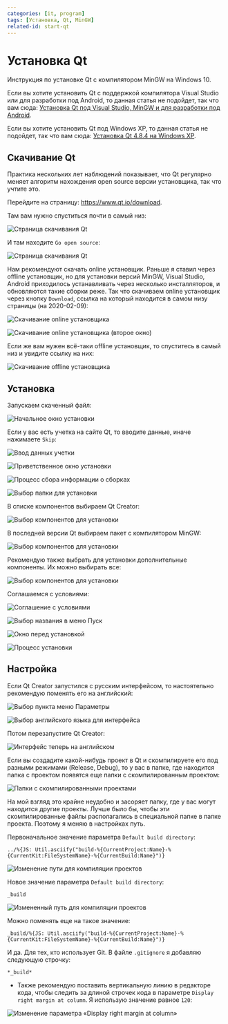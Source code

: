 ```yaml
---
categories: [it, program]
tags: [Установка, Qt, MinGW]
related-id: start-qt
---
```


# Установка Qt

Инструкция по установке Qt с компилятором MinGW на Windows 10.

Если вы хотите установить Qt с поддержкой компилятора Visual Studio или для разработки под Android, то данная статья не подойдет, так что вам сюда: [Установка Qt под Visual Studio, MinGW и для разработки под Android](/blog/2018/install-qt-advanced/).

Если вы хотите установить Qt под Windows XP, то данная статья не подойдет, так что вам сюда: [Установка Qt 4.8.4 на Windows XP](/blog/2014/install-qt-on-windows-xp/).

## Скачивание Qt

Практика нескольких лет наблюдений показывает, что Qt регулярно меняет алгоритм нахождения open source версии установщика, так что учтите это.

Перейдите на страницу: <https://www.qt.io/download>.

Там вам нужно спуститься почти в самый низ:

![Страница скачивания Qt](img/download_01.png)

И там находите `Go open source`:

![Страница скачивания Qt](img/download_02.png)

Нам рекомендуют скачать online установщик. Раньше я ставил через offline установщик, но для установки версий MinGW, Visual Studio, Android приходилось устанавливать через несколько инсталляторов, и обновляются такие сборки реже. Так что скачиваем online установщик через кнопку `Download`, ссылка на который находится в самом низу страницы (на 2020-02-09):

![Скачивание online установщика](img/download_03.png)

![Скачивание online установщика (второе окно)](img/download_04.png)

Если же вам нужен всё-таки offline установщик, то спуститесь в самый низ и увидите ссылку на них:

![Скачивание offline установщика](img/download_05.png)

## Установка

Запускаем скаченный файл:

![Начальное окно установки](img/install_01.png)

Если у вас есть учетка на сайте Qt, то вводите данные, иначе нажимаете `Skip`:

![Ввод данных учетки](img/install_02.png)

![Приветственное окно установки](img/install_03.png)

![Процесс сбора информации о сборках](img/install_04.png)

![Выбор папки для установки](img/install_05.png)

В списке компонентов выбираем Qt Creator:

![Выбор компонентов для установки](img/install_06.png)

В последней версии Qt выбираем пакет с компилятором MinGW:

![Выбор компонентов для установки](img/install_07.png)

Рекомендую также выбрать для установки дополнительные компоненты. Их можно выбирать все:

![Выбор компонентов для установки](img/install_08.png)

Соглашаемся с условиями:

![Соглашение с условиями](img/install_09.png)

![Выбор названия в меню Пуск](img/install_10.png)

![Окно перед установкой](img/install_11.png)

![Процесс установки](img/install_12.png)

## Настройка

Если Qt Creator запустился с русским интерфейсом, то настоятельно рекомендую поменять его на английский:

![Выбор пункта меню Параметры](img/config_01.png)

![Выбор английского языка для интерфейса](img/config_02.png)

Потом перезапустите Qt Creator:

![Интерфейс теперь на английском](img/config_03.png)

Если вы создадите какой-нибудь проект в Qt и скомпилируете его под разными режимами (Release, Debug), то у вас в папке, где находится папка с проектом появятся еще папки с скомпилированным проектом:

![Папки с скомпилированными проектами](img/config_04.png)

На мой взгляд это крайне неудобно и засоряет папку, где у вас могут находится другие проекты. Лучше было бы, чтобы эти скомпилированные файлы располагались в специальной папке в папке проекта. Поэтому я меняю в настройках путь.

Первоначальное значение параметра `Default build directory`:

```text
../%{JS: Util.asciify("build-%{CurrentProject:Name}-%{CurrentKit:FileSystemName}-%{CurrentBuild:Name}")}
```

![Изменение пути для компиляции проектов](img/config_05.png)

Новое значение параметра `Default build directory`:

```text
_build
```

![Измененный путь для компиляции проектов](img/config_06.png)

Можно поменять еще на такое значение:

```text
_build/%{JS: Util.asciify("build-%{CurrentProject:Name}-%{CurrentKit:FileSystemName}-%{CurrentBuild:Name}")}
```

И да. Для тех, кто использует Git. В файле `.gitignore` я добавляю следующую строчку:

```text
*_build*
```

- Также рекомендую поставить вертикальную линию в редакторе кода, чтобы следить за длиной строчек кода в параметре `Display right margin at column`. Я использую значение равное `120`:

![Изменение параметра «Display right margin at column»](img/config_07.png)
